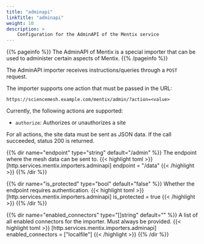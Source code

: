 ```yaml
---
title: "adminapi"
linkTitle: "adminapi"
weight: 10
description: >
    Configuration for the AdminAPI of the Mentix service
---
```


{{% pageinfo %}}
The AdminAPI of Mentix is a special importer that can be used to administer certain aspects of Mentix.
{{% /pageinfo %}}

The AdminAPI importer receives instructions/queries through a `POST` request.

The importer supports one action that must be passed in the URL:
```
https://sciencemesh.example.com/mentix/admin/?action=<value>
```
Currently, the following actions are supported:
- `authorize`: Authorizes or unauthorizes a site

For all actions, the site data must be sent as JSON data. If the call succeeded, status 200 is returned.

{{% dir name="endpoint" type="string" default="/admin" %}}
The endpoint where the mesh data can be sent to.
{{< highlight toml >}}
[http.services.mentix.importers.adminapi]
endpoint = "/data"
{{< /highlight >}}
{{% /dir %}}

{{% dir name="is_protected" type="bool" default="false" %}}
Whether the endpoint requires authentication.
{{< highlight toml >}}
[http.services.mentix.importers.adminapi]
is_protected = true
{{< /highlight >}}
{{% /dir %}}

{{% dir name="enabled_connectors" type="[]string" default="" %}}
A list of all enabled connectors for the importer. Must always be provided.
{{< highlight toml >}}
[http.services.mentix.importers.adminapi]
enabled_connectors = ["localfile"]
{{< /highlight >}}
{{% /dir %}}
